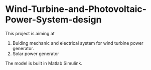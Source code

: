# Wind-Turbine-and-Photovoltaic-Power-System-design

This project is aiming at 
1) Bulding mechanic and electrical system for wind turbine power generator.
2) Solar power generator 

The model is built in Matlab Simulink.
